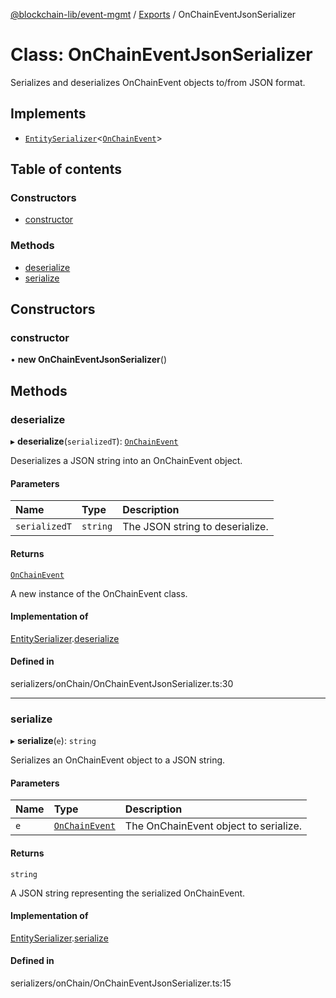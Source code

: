 [@blockchain-lib/event-mgmt](../README.md) / [Exports](../modules.md) / OnChainEventJsonSerializer

# Class: OnChainEventJsonSerializer

Serializes and deserializes OnChainEvent objects to/from JSON format.

## Implements

- [`EntitySerializer`](../interfaces/EntitySerializer.md)<[`OnChainEvent`](OnChainEvent.md)\>

## Table of contents

### Constructors

- [constructor](OnChainEventJsonSerializer.md#constructor)

### Methods

- [deserialize](OnChainEventJsonSerializer.md#deserialize)
- [serialize](OnChainEventJsonSerializer.md#serialize)

## Constructors

### constructor

• **new OnChainEventJsonSerializer**()

## Methods

### deserialize

▸ **deserialize**(`serializedT`): [`OnChainEvent`](OnChainEvent.md)

Deserializes a JSON string into an OnChainEvent object.

#### Parameters

| Name | Type | Description |
| :------ | :------ | :------ |
| `serializedT` | `string` | The JSON string to deserialize. |

#### Returns

[`OnChainEvent`](OnChainEvent.md)

A new instance of the OnChainEvent class.

#### Implementation of

[EntitySerializer](../interfaces/EntitySerializer.md).[deserialize](../interfaces/EntitySerializer.md#deserialize)

#### Defined in

serializers/onChain/OnChainEventJsonSerializer.ts:30

___

### serialize

▸ **serialize**(`e`): `string`

Serializes an OnChainEvent object to a JSON string.

#### Parameters

| Name | Type | Description |
| :------ | :------ | :------ |
| `e` | [`OnChainEvent`](OnChainEvent.md) | The OnChainEvent object to serialize. |

#### Returns

`string`

A JSON string representing the serialized OnChainEvent.

#### Implementation of

[EntitySerializer](../interfaces/EntitySerializer.md).[serialize](../interfaces/EntitySerializer.md#serialize)

#### Defined in

serializers/onChain/OnChainEventJsonSerializer.ts:15
